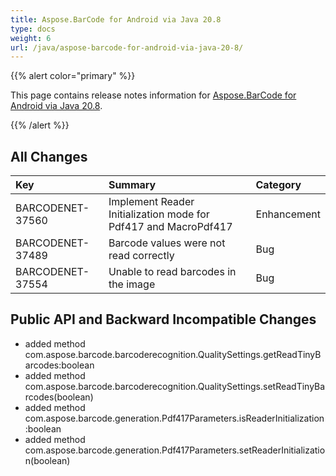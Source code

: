 ```yaml
---
title: Aspose.BarCode for Android via Java 20.8
type: docs
weight: 6
url: /java/aspose-barcode-for-android-via-java-20-8/
---
```


{{% alert color="primary" %}} 

This page contains release notes information for [Aspose.BarCode for Android via Java 20.8](https://downloads.aspose.com/barcode/androidjava/new-releases/aspose.barcode-for-android-via-java-20.8/).

{{% /alert %}} 
## **All Changes**

|**Key**|**Summary**|**Category**|
| :- | :- | :- |
|BARCODENET-37560|Implement Reader Initialization mode for Pdf417 and MacroPdf417|Enhancement|
|BARCODENET-37489|Barcode values were not read correctly|Bug|
|BARCODENET-37554|Unable to read barcodes in the image|Bug|

## **Public API and Backward Incompatible Changes**
- added method com.aspose.barcode.barcoderecognition.QualitySettings.getReadTinyBarcodes:boolean
- added method com.aspose.barcode.barcoderecognition.QualitySettings.setReadTinyBarcodes(boolean)
- added method com.aspose.barcode.generation.Pdf417Parameters.isReaderInitialization:boolean
- added method com.aspose.barcode.generation.Pdf417Parameters.setReaderInitialization(boolean)